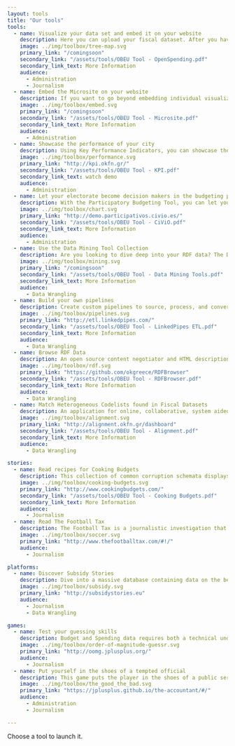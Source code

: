 ```yaml
---
layout: tools
title: "Our tools"
tools:
  - name: Visualize your data set and embed it on your website
    description: Here you can upload your fiscal dataset. After you have described each column, you can produce instant visualisations to share with your electorate.
    image: ../img/toolbox/tree-map.svg
    primary_link: "/comingsoon"
    secondary_link: "/assets/tools/OBEU Tool - OpenSpending.pdf"
    secondary_link_text: More Information
    audience:
      - Administration
      - Journalism
  - name: Embed the Microsite on your website
    description: If you want to go beyond embedding individual visualizations on your website, you can implement the microsite - a slimmed down, lightweight version of the dataset viewer, that you can easily control using an admin interface.
    image: ../img/toolbox/embed.svg
    primary_link: "/comingsoon"
    secondary_link: "/assets/tools/OBEU Tool - Microsite.pdf"
    secondary_link_text: More Information
    audience:
      - Administration
  - name: Showcase the performance of your city
    description: Using Key Performance Indicators, you can showcase the performance of your city or municipality.
    image: ../img/toolbox/performance.svg
    primary_link: "http://kpi.okfn.gr/"
    secondary_link: "/assets/tools/OBEU Tool - KPI.pdf"
    secondary_link_text: watch demo
    audience:
      - Administration
  - name: Let your electorate become decision makers in the budgeting process
    description: With the Participatory Budgeting Tool, you can let your electorate become decision makers in the budgeting process!
    image: ../img/toolbox/chart.svg
    primary_link: "http://demo.participativos.civio.es/"
    secondary_link: "/assets/tools/OBEU Tool - CiViO.pdf"
    secondary_link_text: More Information
    audience:
      - Administration
  - name: Use the Data Mining Tool Collection
    description: Are you looking to dive deep into your RDF data? The Data Mining Tool Collection offers you a plethora of ways to do so. Using it you can apply time series algorithms, detect outliers, perform descriptive statistics, do clustering and similarity learning
    image: ../img/toolbox/mining.svg
    primary_link: "/comingsoon"
    secondary_link: "/assets/tools/OBEU Tool - Data Mining Tools.pdf"
    secondary_link_text: More Information
    audience:
      - Data Wrangling
  - name: Build your own pipelines
    description: Create custom pipelines to source, process, and convert data from almost any source into a variety of formats.
    image: ../img/toolbox/pipelines.svg
    primary_link: "http://etl.linkedpipes.com/"
    secondary_link: "/assets/tools/OBEU Tool - LinkedPipes ETL.pdf"
    secondary_link_text: More Information
    audience:
      - Data Wrangling
  - name: Browse RDF Data
    description: An open source content negotiator and HTML description generator for RDF resources. It is a PHP web application, able to be deployed in most environments out of the box with minimum effort, lowering the barrier for publishing Linked Data on the Web.
    image: ../img/toolbox/rdf.svg
    primary_link: "https://github.com/okgreece/RDFBrowser"
    secondary_link: "/assets/tools/OBEU Tool - RDFBrowser.pdf"
    secondary_link_text: More Information
    audience:
      - Data Wrangling
  - name: Match Heterogeneous Codelists found in Fiscal Datasets
    description: An application for online, collaborative, system aided manual entity linking. The tool can be used to manually create linksets between two knowledge graphs or to validate linkesets.
    image: ../img/toolbox/alignment.svg
    primary_link: "http://alignment.okfn.gr/dashboard"
    secondary_link: "/assets/tools/OBEU Tool - Alignment.pdf"
    secondary_link_text: More Information
    audience:
      - Data Wrangling

stories:
  - name: Read recipes for Cooking Budgets
    description: This collection of common corruption schemata displays European processes in bribery, embezzlement, favoritism and general abuse of public resources for private gains. It is meant to be used as a resource for journalists seeking to investigate misuse of public funds.
    image: ../img/toolbox/cooking-budgets.svg
    primary_link: "http://www.cookingbudgets.com/"
    secondary_link: "/assets/tools/OBEU Tool - Cooking Budgets.pdf"
    secondary_link_text: More Information
    audience:
      - Journalism
  - name: Read The Football Tax
    description: The Football Tax is a journalistic investigation that traces public spending to professional football.
    image: ../img/toolbox/soccer.svg
    primary_link: "http://www.thefootballtax.com/#!/"
    audience:
      - Journalism

platforms:
  - name: Discover Subsidy Stories
    description: Dive into a massive database containing data on the beneficiaries of three of the most important financial instruments of the European Union, namely ERDF, ESIF, and Cohesion fund.
    image: ../img/toolbox/subsidy.svg
    primary_link: "http://subsidystories.eu"
    audience:
      - Journalism
      - Data Wrangling

games:
  - name: Test your guessing skills
    description: Budget and Spending data requires both a technical understanding and an immaculate sense of magnitude. Find out how you compare to others in your field using the Order of Magnitude Guessr
    image: ../img/toolbox/order-of-magnitude-guessr.svg
    primary_link: "http://oomg.jplusplus.org/"
    audience:
      - Journalism
  - name: Put yourself in the shoes of a tempted official
    description: This game puts the player in the shoes of a public servant, tempted at various stages of his career path. How long will you stay legal?
    image: ../img/toolbox/the_good_the_bad.svg
    primary_link: "https://jplusplus.github.io/the-accountant/#/"
    audience:
      - Administration
      - Journalism

---
```


Choose a tool to launch it. <!--[Read the tutorial](../documentation)-->
